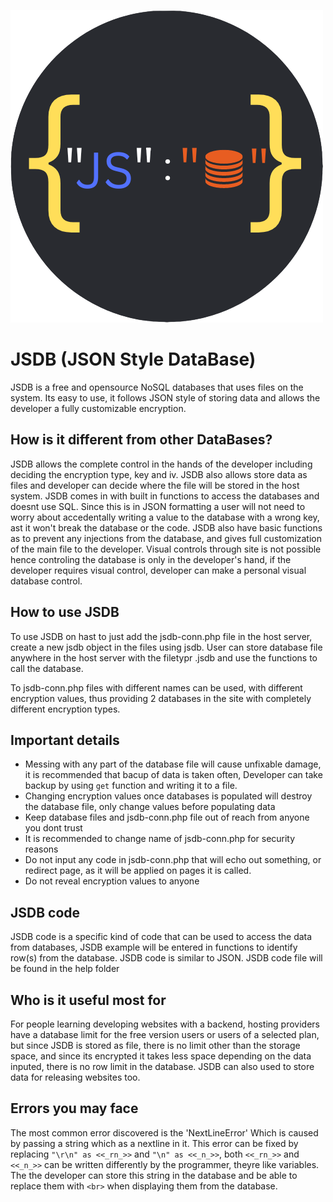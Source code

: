 ![JSDB Logo](jsdb-icon.png?raw=true "JSDB Icon")
# JSDB (JSON Style DataBase)
JSDB is a free and opensource NoSQL databases that uses files on the system. Its easy to use, it follows JSON style of storing data and allows the developer a fully customizable encryption. 

## How is it different from other DataBases?
 
JSDB allows the complete control in the hands of the developer including deciding the encryption type, key and iv. JSDB also allows store data as files and developer can decide where the file will be stored in the host system. JSDB comes in with built in functions to access the databases and doesnt use SQL. Since this is in JSON formatting a user will not need to worry about accedentally writing a value to the database with a wrong key, ast it won't break the database or the code. JSDB also have basic functions as to prevent any injections from the database, and gives full customization of the main file to the developer. Visual controls through site is not possible hence controling the database is only in the developer's hand, if the developer requires visual control, developer can make a personal visual database control.

## How to use JSDB

To use JSDB on hast to just add the jsdb-conn.php file in the host server, create a new jsdb object in the files using jsdb. User can store database file anywhere in the host server with the filetypr .jsdb and use the functions to call the database. 

To jsdb-conn.php files with different names can be used, with different encryption values, thus providing 2 databases in the site with completely different encryption types.

## Important details

* Messing with any part of the database file will cause unfixable damage, it is recommended that bacup of data is taken often, Developer can take backup by using `get` function and writing it to a file.
* Changing encryption values once databases is populated will destroy the database file, only change values before populating data
* Keep database files and jsdb-conn.php file out of  reach from anyone you dont trust
* It is recommended to change name of jsdb-conn.php for security reasons
* Do not input any code in jsdb-conn.php that will echo out something, or redirect page, as it will be applied on pages it is called.
* Do not reveal encryption values to anyone

## JSDB code

JSDB code is a specific kind of code that can be used to access the data from databases, JSDB example will be entered in functions to identify row(s) from the database.
JSDB code is similar to JSON.
JSDB code file will be found in the help folder

## Who is it useful most for

For people learning developing websites with a backend, hosting providers have a database limit for the free version users or users of a selected plan, but since JSDB is stored as file, there is no limit other than the storage space, and since its encrypted it takes less space depending on the data inputed, there is no row limit in the database. JSDB can also used to store data for releasing websites too.

## Errors you may face

The most common error discovered is the 'NextLineError' Which is caused by passing a string which as a nextline in it. This error can be fixed by replacing
`"\r\n" as <<_rn_>>` and `"\n" as <<_n_>>`, both `<<_rn_>>` and `<<_n_>>` can be written differently by the programmer, theyre like variables. The the developer can store this string in the database and be able to replace them with `<br>` when displaying them from the database.
